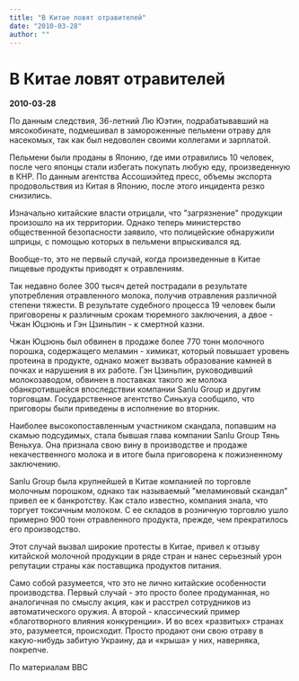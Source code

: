 ```yaml
---
title: "В Китае ловят отравителей"
date: "2010-03-28"
author: ""
---
```


# В Китае ловят отравителей

**2010-03-28** 

По данным следствия, 36-летний Лю Юэтин, подрабатывавший на мясокобинате, подмешивал в замороженные пельмени отраву для насекомых, так как был недоволен своими коллегами и зарплатой.

Пельмени были проданы в Японию, где ими отравились 10 человек, после чего японцы стали избегать покупать любую еду, произведенную в КНР. По данным агентства Ассошиэйтед пресс, объемы экспорта продовольствия из Китая в Японию, после этого инцидента резко снизились.

Изначально китайские власти отрицали, что "загрязнение" продукции произошло на их территории. Однако теперь министерство общественной безопасности заявило, что полицейские обнаружили шприцы, с помощью которых в пельмени впрыскивался яд.

Вообще-то, это не первый случай, когда произведенные в Китае пищевые продукты приводят к отравлениям.

Так недавно более 300 тысяч детей пострадали в результате употребления отравленного молока, получив отравления различной степени тяжести. В результате судебного процесса 19 человек были приговорены к различным срокам тюремного заключения, а двое - Чжан Юцзюнь и Гэн Цзиньпин - к смертной казни.

Чжан Юцзюнь был обвинен в продаже более 770 тонн молочного порошка, содержащего меламин - химикат, который повышает уровень протеина в продукте, однако может вызвать образование камней в почках и нарушения в их работе. Гэн Цзиньпин, руководивший молокозаводом, обвинен в поставках такого же молока обанкротившейся впоследствии компании Sanlu Group и другим торговцам. Государственное агентство Синьхуа сообщило, что приговоры были приведены в исполнение во вторник.

Наиболее высокопоставленным участником скандала, попавшим на скамью подсудимых, стала бывшая глава компании Sanlu Group Тянь Веньхуа. Она признала свою вину в производстве и продаже некачественного молока и в итоге была приговорена к пожизненному заключению.

Sanlu Group была крупнейшей в Китае компанией по торговле молочным порошком, однако так называемый "меламиновый скандал" привел ее к банкротству. Как стало известно, компания знала, что торгует токсичным молоком. С ее складов в розничную торговлю ушло примерно 900 тонн отравленного продукта, прежде, чем прекратилось его производство.

Этот случай вызвал широкие протесты в Китае, привел к отзыву китайской молочной продукции в ряде стран и нанес серьезный урон репутации страны как поставщика продуктов питания.

Само собой разумеется, что это не лично китайские особенности производства. Первый случай - это просто более продуманная, но аналогичная по смыслу акция, как и расстрел сотрудников из автоматического оружия. А второй - классический пример «благотворного влияния конкуренции». И во всех «развитых» странах это, разумеется, происходит. Просто продают они свою отраву в какую-нибудь забитую Украину, да и «крыша» у них, наверняка, покрепче.

По материалам BBC